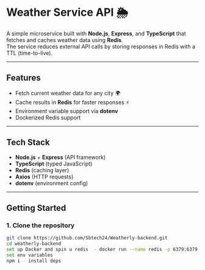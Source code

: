 # Weather Service API 🌦️

A simple microservice built with **Node.js**, **Express**, and **TypeScript** that fetches and caches weather data using **Redis**.  
The service reduces external API calls by storing responses in Redis with a TTL (time-to-live).

---

## Features
- Fetch current weather data for any city 🌍
- Cache results in **Redis** for faster responses ⚡
- Environment variable support via **dotenv**
- Dockerized Redis support

---

## Tech Stack
- **Node.js** + **Express** (API framework)
- **TypeScript** (typed JavaScript)
- **Redis** (caching layer)
- **Axios** (HTTP requests)
- **dotenv** (environment config)

---

## Getting Started

### 1. Clone the repository
```bash
git clone https://github.com/Sbtech24/Weatherly-backend.git
cd weatherly-backend
set up Dacker and spin u redis  - docker run --name redis -p 6379:6379 -d redis
set env variables 
npm i - install deps



